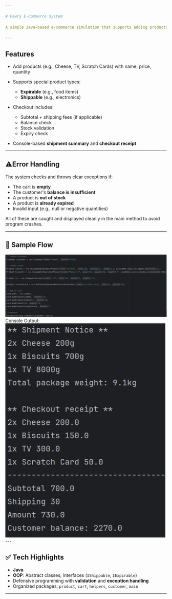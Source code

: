 ```yaml
---

# Fawry E-Commerce System

A simple Java-based e-commerce simulation that supports adding products to a cart, checking out, and calculating shipping; all while handling real-world edge cases like expired items and stock limits.

---
```


## Features

* Add products (e.g., Cheese, TV, Scratch Cards) with name, price, quantity
* Supports special product types:

  * **Expirable** (e.g., food items)
  * **Shippable** (e.g., electronics)
* Checkout includes:

  * Subtotal + shipping fees (if applicable)
  * Balance check
  * Stock validation
  * Expiry check
* Console-based **shipment summary** and **checkout receipt**

---

## ⚠️Error Handling

The system checks and throws clear exceptions if:

* The cart is **empty**
* The customer's **balance is insufficient**
* A product is **out of stock**
* A product is **already expired**
* Invalid input (e.g., null or negative quantities)

All of these are caught and displayed cleanly in the main method to avoid program crashes.

---

## 🧪 Sample Flow
<img src="sample test input.png" alt="Sample Flow" width="800"/>
Console Output:
<img src="sample test output.png" alt="Sample Console Output" width="500"/>
---

## ✅ Tech Highlights

* **Java**
* **OOP**: Abstract classes, interfaces (`IShippable`, `IExpirable`)
* Defensive programming with **validation** and **exception handling**
* Organized packages: `product`, `cart`, `helpers`, `customer`, `main`

---
